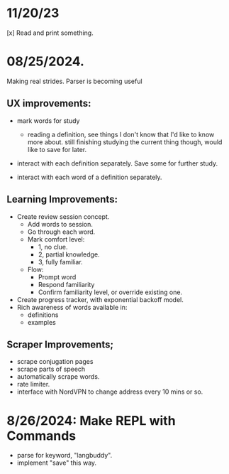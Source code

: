 # 11/20/23

[x]  Read and print something.



# 08/25/2024.
Making real strides. Parser is becoming useful

## UX improvements: 
* mark words for study
    - reading a definition, see things I don't know that I'd like to know more about.
      still finishing studying the current thing though, would like to save for later.

* interact with each definition separately. Save some for further study.
* interact with each word of a definition separately.

## Learning Improvements:
* Create review session concept. 
    - Add words to session.
    - Go through each word.
    - Mark comfort level:
        - 1, no clue.
        - 2, partial knowledge.
        - 3, fully familiar.
    - Flow:
        - Prompt word
        - Respond familiarity
        - Confirm familiarity level, or override existing one.
* Create progress tracker, with exponential backoff model.
* Rich awareness of words available in:
    - definitions
    - examples

## Scraper Improvements;
* scrape conjugation pages
* scrape parts of speech
* automatically scrape words.
* rate limiter.
* interface with NordVPN to change address every 10 mins or so.


# 8/26/2024: Make REPL with Commands
* parse for keyword, "langbuddy".
* implement "save" this way.
